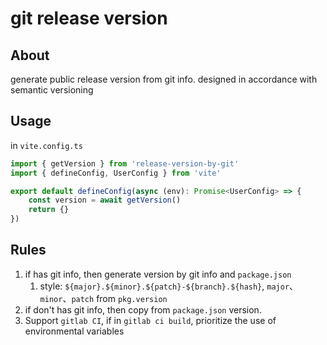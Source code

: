 # git release version

## About

generate public release version from git info. designed in accordance with semantic versioning

## Usage

in `vite.config.ts`

```typescript
import { getVersion } from 'release-version-by-git'
import { defineConfig, UserConfig } from 'vite'

export default defineConfig(async (env): Promise<UserConfig> => {
    const version = await getVersion()
    return {}
})
```

## Rules

1. if has git info, then generate version by git info and `package.json`
    1. style: `${major}.${minor}.${patch}-${branch}.${hash}`, `major`、 `minor`、`patch` from `pkg.version`
2. if don't has git info, then copy from `package.json` version.
3. Support `gitlab CI`, if in `gitlab ci build`, prioritize the use of environmental variables
